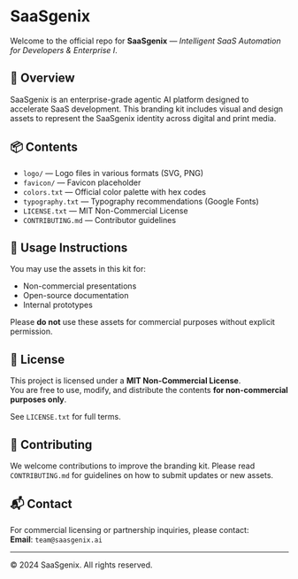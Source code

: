 # SaaSgenix

Welcome to the official repo for **SaaSgenix** — *Intelligent SaaS Automation for Developers & Enterprise I*.

## 🧠 Overview

SaaSgenix is an enterprise-grade agentic AI platform designed to accelerate SaaS development. This branding kit includes visual and design assets to represent the SaaSgenix identity across digital and print media.

## 📦 Contents

- `logo/` — Logo files in various formats (SVG, PNG)
- `favicon/` — Favicon placeholder
- `colors.txt` — Official color palette with hex codes
- `typography.txt` — Typography recommendations (Google Fonts)
- `LICENSE.txt` — MIT Non-Commercial License
- `CONTRIBUTING.md` — Contributor guidelines

## 🚀 Usage Instructions

You may use the assets in this kit for:
- Non-commercial presentations
- Open-source documentation
- Internal prototypes

Please **do not** use these assets for commercial purposes without explicit permission.

## 📜 License

This project is licensed under a **MIT Non-Commercial License**.  
You are free to use, modify, and distribute the contents **for non-commercial purposes only**.

See `LICENSE.txt` for full terms.

## 🤝 Contributing

We welcome contributions to improve the branding kit. Please read `CONTRIBUTING.md` for guidelines on how to submit updates or new assets.

## 📬 Contact

For commercial licensing or partnership inquiries, please contact:  
**Email**: `team@saasgenix.ai`

---

© 2024 SaaSgenix. All rights reserved.
